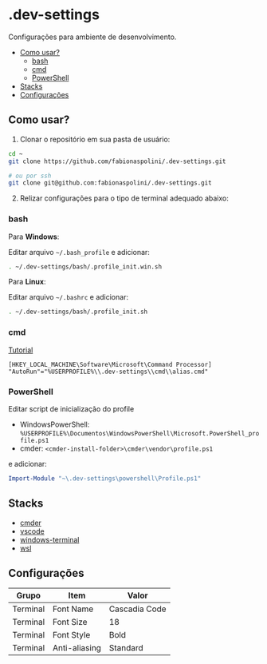 # .dev-settings

Configurações para ambiente de desenvolvimento.

- [Como usar?](#como-usar)
  - [bash](#bash)
  - [cmd](#cmd)
  - [PowerShell](#powershell)
- [Stacks](#stacks)
- [Configurações](#configurações)

## Como usar?

1. Clonar o repositório em sua pasta de usuário:

```bash
cd ~
git clone https://github.com/fabionaspolini/.dev-settings.git

# ou por ssh
git clone git@github.com:fabionaspolini/.dev-settings.git
```

2. Relizar configurações para o tipo de terminal adequado abaixo:

### bash

Para **Windows**:

Editar arquivo `~/.bash_profile` e adicionar:

```bash
. ~/.dev-settings/bash/.profile_init.win.sh
```

Para **Linux**:

Editar arquivo `~/.bashrc` e adicionar:

```bash
. ~/.dev-settings/bash/.profile_init.sh
```

### cmd

[Tutorial](https://stackoverflow.com/questions/20530996/aliases-in-windows-command-prompt)

```reg
[HKEY_LOCAL_MACHINE\Software\Microsoft\Command Processor]
"AutoRun"="%USERPROFILE%\\.dev-settings\\cmd\\alias.cmd"
```

### PowerShell

Editar script de inicialização do profile

- WindowsPowerShell: `%USERPROFILE%\Documentos\WindowsPowerShell\Microsoft.PowerShell_profile.ps1`
- cmder: `<cmder-install-folder>\cmder\vendor\profile.ps1`

e adicionar:

```powershell
Import-Module "~\.dev-settings\powershell\Profile.ps1"
```

## Stacks

- [cmder](stacks/cmder)
- [vscode](stacks/vscode)
- [windows-terminal](stacks/windows-terminal)
- [wsl](stacks/wsl)

## Configurações

| Grupo    | Item          | Valor         |
| -------- | ------------- | ------------- |
| Terminal | Font Name     | Cascadia Code |
| Terminal | Font Size     | 18            |
| Terminal | Font Style    | Bold          |
| Terminal | Anti-aliasing | Standard      |
